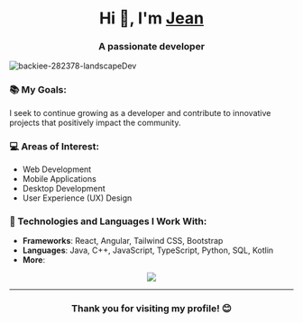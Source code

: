 <h1 align="center">Hi 👋, I'm <a href="https://github.com/JeanDev11" target="blank">Jean</a></h1>
<h3 align="center">A passionate developer</h3>

![backiee-282378-landscapeDev](https://github.com/user-attachments/assets/0bd70764-6b4b-4796-b5ec-55e68c18ddb5)

### 📚 My Goals:
I seek to continue growing as a developer and contribute to innovative projects that positively impact the community.

### 💻 Areas of Interest:
- Web Development
- Mobile Applications
- Desktop Development
- User Experience (UX) Design

### 🌱 Technologies and Languages I Work With:
- **Frameworks**: React, Angular, Tailwind CSS, Bootstrap
- **Languages**: Java, C++, JavaScript, TypeScript, Python, SQL, Kotlin
- **More**: 

<p align="center">
  <a href="https://skillicons.dev">
    <img src="https://skillicons.dev/icons?i=java,cpp,py,ts,html,css,js,kotlin,flask,mysql,postgres,sqlite,postman,npm,nodejs,opencv,docker,angular,react,figma,bootstrap,tailwind,materialui,git,github,vscode,visualstudio,androidstudio,anaconda,arduino,windows&perline=14" />
  </a>
</p>

---
<div align="center">
  <h3 align="center">Thank you for visiting my profile! 😊</h3>
</div>
